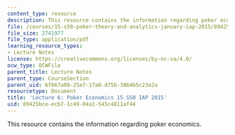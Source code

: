 ```yaml
---
content_type: resource
description: This resource contains the information regarding poker economics.
file: /courses/15-s50-poker-theory-and-analytics-january-iap-2015/89425bceecb71c4904a1545c4811af44_MIT15_S50IAP15_L6_PokerEcon.pdf
file_size: 2741977
file_type: application/pdf
learning_resource_types:
- Lecture Notes
license: https://creativecommons.org/licenses/by-nc-sa/4.0/
ocw_type: OCWFile
parent_title: Lecture Notes
parent_type: CourseSection
parent_uid: 6f667a09-25e7-17a0-d75b-3864b5c23e2a
resourcetype: Document
title: 'Lecture 6: Poker Economics 15.S50 IAP 2015'
uid: 89425bce-ecb7-1c49-04a1-545c4811af44
---
```

This resource contains the information regarding poker economics.
